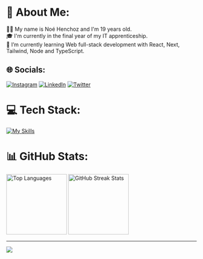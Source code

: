 # 💫 About Me:
👨‍💻 My name is Noé Henchoz and I'm 19 years old.<br>🎓 I'm currently in the final year of my IT apprenticeship.<br>🌱 I’m currently learning Web full-stack development with React, Next, Tailwind, Node and TypeScript.


## 🌐 Socials:
[![Instagram](https://img.shields.io/badge/Instagram-%23E4405F.svg?logo=Instagram&logoColor=white)](https://instagram.com/henchoznoe) [![LinkedIn](https://img.shields.io/badge/LinkedIn-%230077B5.svg?logo=linkedin&logoColor=white)](https://linkedin.com/in/henchoznoe) [![Twitter](https://img.shields.io/badge/Twitter-%231DA1F2.svg?logo=Twitter&logoColor=white)](https://twitter.com/noehenchoz) 

# 💻 Tech Stack:
[![My Skills](https://skillicons.dev/icons?i=react,js,ts,nodejs,express,nextjs,tailwind,php,java,html,css,vite,idea&theme=dark)](https://skillicons.dev)

# 📊 GitHub Stats:
<div>
  <img src="https://github-readme-stats.vercel.app/api/top-langs/?username=henchoznoe&theme=vue-dark&hide_border=false&include_all_commits=false&count_private=true&layout=compact" alt="Top Languages" style="height: 160px;" />
  <img src="https://github-readme-streak-stats.herokuapp.com/?user=henchoznoe&theme=vue-dark&hide_border=false" alt="GitHub Streak Stats" style="height: 160px;" />
</div>


---

[![](https://visitcount.itsvg.in/api?id=ARATY7&icon=0&color=9)](https://visitcount.itsvg.in)

<!-- Proudly created with GPRM ( https://gprm.itsvg.in ) -->
